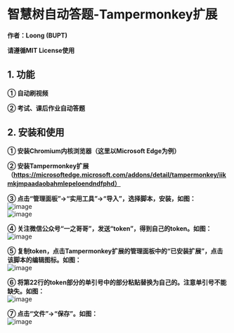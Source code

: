 # 智慧树自动答题-Tampermonkey扩展
  **作者：Loong (BUPT)**  
    
  **请遵循MIT License使用**  

## 1. 功能
   **① 自动刷视频**  
     
   **② 考试、课后作业自动答题**  

## 2. 安装和使用
   **① 安装Chromium内核浏览器（这里以Microsoft Edge为例）**  
     
   **② 安装Tampermonkey扩展（https://microsoftedge.microsoft.com/addons/detail/tampermonkey/iikmkjmpaadaobahmlepeloendndfphd）**  
     
   **③ 点击“管理面板”->“实用工具”->“导入”，选择脚本，安装，如图：**  
   ![image](https://user-images.githubusercontent.com/69568351/228010349-591b5579-6f33-40d8-b53f-d84273b79341.png)  
   ![image](https://user-images.githubusercontent.com/69568351/228011191-660d1d4e-4afc-445f-92f5-192d69d4a6ad.png)  
     
   **④ 关注微信公众号“一之哥哥”，发送“token”，得到自己的token。如图：**  
   ![image](https://user-images.githubusercontent.com/69568351/228010985-9c965dde-dc07-4aeb-9788-ca72bf1a86f1.png)  
     
   **⑤ 复制token，点击Tampermonkey扩展的管理面板中的“已安装扩展”，点击该脚本的编辑图标。如图：**  
   ![image](https://user-images.githubusercontent.com/69568351/228011370-34805492-407e-4d4a-a90d-409a691068d6.png)  
     
   **⑥ 将第22行的token部分的单引号中的部分粘贴替换为自己的。注意单引号不能缺失。如图：**  
   ![image](https://user-images.githubusercontent.com/69568351/228013105-aac904d0-f5f9-4bea-98a8-5f9a4d3ded5e.png)  
     
   **⑦ 点击“文件”->“保存”。如图：**  
   ![image](https://user-images.githubusercontent.com/69568351/228013359-67f38216-8715-4a05-af0b-94288f8ea9be.png)
